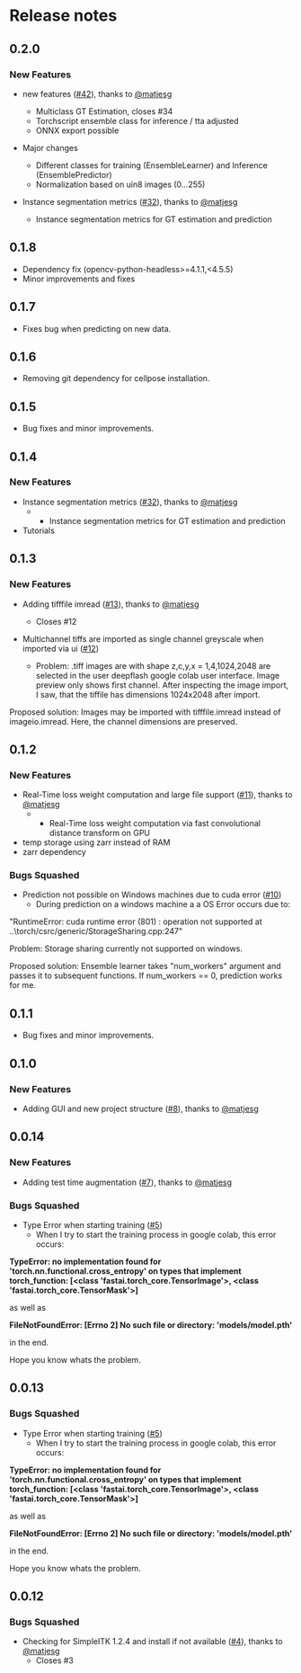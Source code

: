 # Release notes

<!-- do not remove -->

## 0.2.0

### New Features

- new features ([#42](https://github.com/matjesg/deepflash2/pull/42)), thanks to [@matjesg](https://github.com/matjesg)
    - Multiclass GT Estimation, closes #34 
    - Torchscript ensemble class for inference / tta adjusted
    - ONNX export possible


- Major changes
    - Different classes for training (EnsembleLearner) and Inference (EnsemblePredictor)
    - Normalization based on uin8 images (0...255)

- Instance segmentation metrics ([#32](https://github.com/matjesg/deepflash2/pull/32)), thanks to [@matjesg](https://github.com/matjesg)
  - Instance segmentation metrics for GT estimation and prediction



## 0.1.8

- Dependency fix (opencv-python-headless>=4.1.1,<4.5.5)
- Minor improvements and fixes



## 0.1.7

- Fixes bug when predicting on new data.



## 0.1.6

- Removing git dependency for cellpose installation.



## 0.1.5

- Bug fixes and minor improvements.


## 0.1.4

### New Features

- Instance segmentation metrics ([#32](https://github.com/matjesg/deepflash2/pull/32)), thanks to [@matjesg](https://github.com/matjesg)
  - - Instance segmentation metrics for GT estimation and prediction
- Tutorials



## 0.1.3

### New Features

- Adding tifffile imread ([#13](https://github.com/matjesg/deepflash2/pull/13)), thanks to [@matjesg](https://github.com/matjesg)
  - Closes #12

- Multichannel tiffs are imported as single channel greyscale when imported via ui ([#12](https://github.com/matjesg/deepflash2/issues/12))
  - Problem: .tiff images are with shape z,c,y,x = 1,4,1024,2048 are selected in the user deepflash google colab user interface. Image preview only shows first channel. After inspecting the image import, I saw, that the tiffile has dimensions 1024x2048 after import.

Proposed solution: Images may be imported with tifffile.imread instead of imageio.imread. Here, the channel dimensions are preserved.



## 0.1.2

### New Features

- Real-Time loss weight computation and large file support ([#11](https://github.com/matjesg/deepflash2/pull/11)), thanks to [@matjesg](https://github.com/matjesg)
  - - Real-Time loss weight computation via fast convolutional distance transform on GPU
- temp storage using zarr instead of RAM
- zarr dependency

### Bugs Squashed

- Prediction not possible on Windows machines due to cuda error ([#10](https://github.com/matjesg/deepflash2/issues/10))
  - During prediction on a windows machine a a OS Error occurs due to: 

"RuntimeError: cuda runtime error (801) : operation not supported at ..\torch/csrc/generic/StorageSharing.cpp:247"

Problem: Storage sharing currently not supported on windows.

Proposed solution: Ensemble learner takes "num_workers" argument and passes it to subsequent functions. If num_workers == 0, prediction works for me.


## 0.1.1

- Bug fixes and minor improvements.

## 0.1.0

### New Features

- Adding GUI and new project structure ([#8](https://github.com/matjesg/deepflash2/pull/8)), thanks to [@matjesg](https://github.com/matjesg)

## 0.0.14

### New Features

- Adding test time augmentation ([#7](https://github.com/matjesg/deepflash2/pull/7)), thanks to [@matjesg](https://github.com/matjesg)

### Bugs Squashed

- Type Error when starting training ([#5](https://github.com/matjesg/deepflash2/issues/5))
  - When I try to start the training process in google colab, this error occurs:

**TypeError: no implementation found for 'torch.nn.functional.cross_entropy' on types that implement __torch_function__: [<class 'fastai.torch_core.TensorImage'>, <class 'fastai.torch_core.TensorMask'>]**

as well as 

**FileNotFoundError: [Errno 2] No such file or directory: 'models/model.pth'**

in the end.


Hope you know whats the problem.


## 0.0.13


### Bugs Squashed

- Type Error when starting training ([#5](https://github.com/matjesg/deepflash2/issues/5))
  - When I try to start the training process in google colab, this error occurs:

**TypeError: no implementation found for 'torch.nn.functional.cross_entropy' on types that implement __torch_function__: [<class 'fastai.torch_core.TensorImage'>, <class 'fastai.torch_core.TensorMask'>]**

as well as 

**FileNotFoundError: [Errno 2] No such file or directory: 'models/model.pth'**

in the end.


Hope you know whats the problem.


## 0.0.12


### Bugs Squashed

- Checking for SimpleITK 1.2.4 and install if not available ([#4](https://github.com/matjesg/deepflash2/pull/4)), thanks to [@matjesg](https://github.com/matjesg)
  - Closes #3


